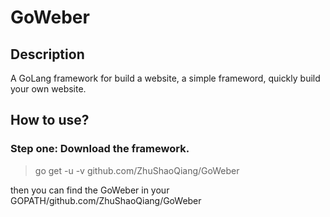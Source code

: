 # GoWeber
## Description
  A GoLang framework for build a website, a simple frameword, quickly build your own website.
  
## How to use?
### Step one: Download the framework.
  > go get -u -v github.com/ZhuShaoQiang/GoWeber
  
  then you can find the GoWeber in your GOPATH/github.com/ZhuShaoQiang/GoWeber
